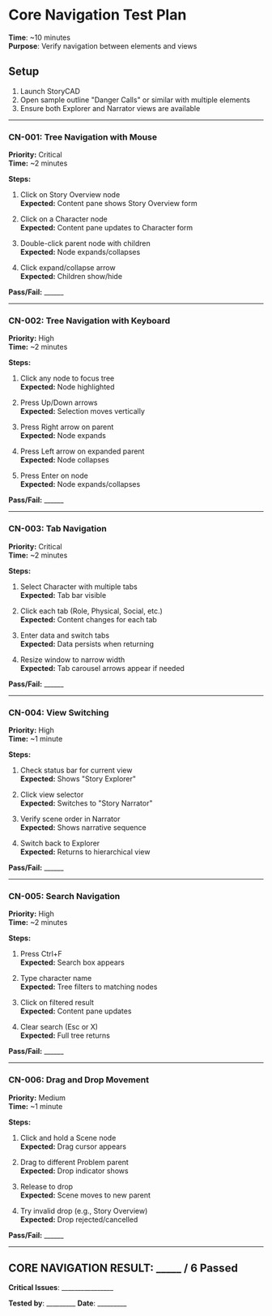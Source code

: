 # Core Navigation Test Plan
**Time**: ~10 minutes  
**Purpose**: Verify navigation between elements and views

## Setup
1. Launch StoryCAD
2. Open sample outline "Danger Calls" or similar with multiple elements
3. Ensure both Explorer and Narrator views are available

---

### CN-001: Tree Navigation with Mouse
**Priority:** Critical  
**Time:** ~2 minutes

**Steps:**
1. Click on Story Overview node  
   **Expected:** Content pane shows Story Overview form

2. Click on a Character node  
   **Expected:** Content pane updates to Character form

3. Double-click parent node with children  
   **Expected:** Node expands/collapses

4. Click expand/collapse arrow  
   **Expected:** Children show/hide

**Pass/Fail:** ______

---

### CN-002: Tree Navigation with Keyboard
**Priority:** High  
**Time:** ~2 minutes

**Steps:**
1. Click any node to focus tree  
   **Expected:** Node highlighted

2. Press Up/Down arrows  
   **Expected:** Selection moves vertically

3. Press Right arrow on parent  
   **Expected:** Node expands

4. Press Left arrow on expanded parent  
   **Expected:** Node collapses

5. Press Enter on node  
   **Expected:** Node expands/collapses

**Pass/Fail:** ______

---

### CN-003: Tab Navigation
**Priority:** Critical  
**Time:** ~2 minutes

**Steps:**
1. Select Character with multiple tabs  
   **Expected:** Tab bar visible

2. Click each tab (Role, Physical, Social, etc.)  
   **Expected:** Content changes for each tab

3. Enter data and switch tabs  
   **Expected:** Data persists when returning

4. Resize window to narrow width  
   **Expected:** Tab carousel arrows appear if needed

**Pass/Fail:** ______

---

### CN-004: View Switching
**Priority:** High  
**Time:** ~1 minute

**Steps:**
1. Check status bar for current view  
   **Expected:** Shows "Story Explorer"

2. Click view selector  
   **Expected:** Switches to "Story Narrator"

3. Verify scene order in Narrator  
   **Expected:** Shows narrative sequence

4. Switch back to Explorer  
   **Expected:** Returns to hierarchical view

**Pass/Fail:** ______

---

### CN-005: Search Navigation
**Priority:** High  
**Time:** ~2 minutes

**Steps:**
1. Press Ctrl+F  
   **Expected:** Search box appears

2. Type character name  
   **Expected:** Tree filters to matching nodes

3. Click on filtered result  
   **Expected:** Content pane updates

4. Clear search (Esc or X)  
   **Expected:** Full tree returns

**Pass/Fail:** ______

---

### CN-006: Drag and Drop Movement
**Priority:** Medium  
**Time:** ~1 minute

**Steps:**
1. Click and hold a Scene node  
   **Expected:** Drag cursor appears

2. Drag to different Problem parent  
   **Expected:** Drop indicator shows

3. Release to drop  
   **Expected:** Scene moves to new parent

4. Try invalid drop (e.g., Story Overview)  
   **Expected:** Drop rejected/cancelled

**Pass/Fail:** ______

---

## CORE NAVIGATION RESULT: _____ / 6 Passed

**Critical Issues**: ________________

**Tested by**: _________ **Date**: _________